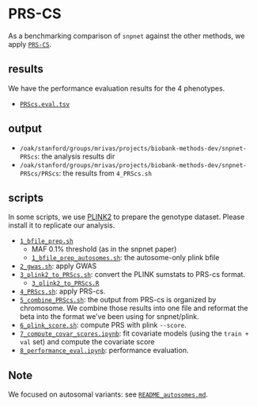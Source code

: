# PRS-CS

As a benchmarking comparison of `snpnet` against the other methods, we apply [`PRS-CS`](https://github.com/getian107/PRScs).

## results

We have the performance evaluation results for the 4 phenotypes.

- [`PRScs.eval.tsv`](PRScs.eval.tsv)

## output

- `/oak/stanford/groups/mrivas/projects/biobank-methods-dev/snpnet-PRScs`: the analysis results dir
- `/oak/stanford/groups/mrivas/projects/biobank-methods-dev/snpnet-PRScs/PRScs`: the results from `4_PRScs.sh`

## scripts

In some scripts, we use [PLINK2](https://www.cog-genomics.org/plink/2.0/) to prepare the genotype dataset. Please install it to replicate our analysis.

- [`1_bfile_prep.sh`](1_bfile_prep.sh)
  - MAF 0.1% threshold (as in the snpnet paper)
  - [`1_bfile_prep_autosomes.sh`](1_bfile_prep_autosomes.sh): the autosome-only plink bfile
- [`2_gwas.sh`](2_gwas.sh): apply GWAS
- [`3_plink2_to_PRScs.sh`](3_plink2_to_PRScs.sh): convert the PLINK sumstats to PRS-cs format.
  - [`3_plink2_to_PRScs.R`](3_plink2_to_PRScs.R)
- [`4_PRScs.sh`](4_PRScs.sh): apply PRS-cs.
- [`5_combine_PRScs.sh`](5_combine_PRScs.sh): the output from PRS-cs is organized by chromosome. We combine those results into one file and reformat the beta into the format we've been using for snpnet/plink.
- [`6_plink_score.sh`](6_plink_score.sh): compute PRS with plink `--score`.
- [`7_compute_covar_scores.ipynb`](7_compute_covar_scores.ipynb): fit covariate models (using the `train + val` set) and compute the covariate score
- [`8_performance_eval.ipynb`](8_performance_eval.ipynb): performance evaluation.

## Note

We focused on autosomal variants: see [`README_autosomes.md`](README_autosomes.md).
